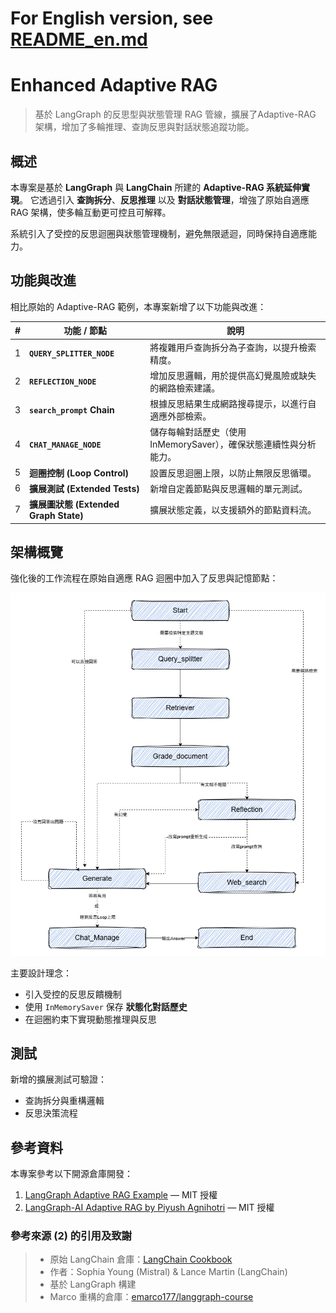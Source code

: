 # For English version, see [README_en.md](README_en.md)

# Enhanced Adaptive RAG

> 基於 LangGraph 的反思型與狀態管理 RAG 管線，擴展了Adaptive-RAG 架構，增加了多輪推理、查詢反思與對話狀態追蹤功能。


## 概述

本專案是基於 **LangGraph** 與 **LangChain** 所建的 **Adaptive-RAG 系統延伸實現**。
它透過引入 **查詢拆分**、**反思推理** 以及 **對話狀態管理**，增強了原始自適應 RAG 架構，使多輪互動更可控且可解釋。

系統引入了受控的反思迴圈與狀態管理機制，避免無限遞迴，同時保持自適應能力。


## 功能與改進

相比原始的 Adaptive-RAG 範例，本專案新增了以下功能與改進：

| # | 功能 / 節點                          | 說明                          |
| - | -------------------------------- | --------------------------- |
| 1 | **`QUERY_SPLITTER_NODE`**        | 將複雜用戶查詢拆分為子查詢，以提升檢索精度。      |
| 2 | **`REFLECTION_NODE`**            | 增加反思邏輯，用於提供高幻覺風險或缺失的網路檢索建議。 |
| 3 | **`search_prompt` Chain**        | 根據反思結果生成網路搜尋提示，以進行自適應外部檢索。  |
| 4 | **`CHAT_MANAGE_NODE`**           | 儲存每輪對話歷史（使用 InMemorySaver），確保狀態連續性與分析能力。 |
| 5 | **迴圈控制 (Loop Control)**          | 設置反思迴圈上限，以防止無限反思循環。         |
| 6 | **擴展測試 (Extended Tests)**        | 新增自定義節點與反思邏輯的單元測試。          |
| 7 | **擴展圖狀態 (Extended Graph State)** | 擴展狀態定義，以支援額外的節點資料流。         |


## 架構概覽

強化後的工作流程在原始自適應 RAG 迴圈中加入了反思與記憶節點：

![static\Graph_2.png](static\Graph_2.png)

主要設計理念：

* 引入受控的反思反饋機制
* 使用 `InMemorySaver` 保存 **狀態化對話歷史**
* 在迴圈約束下實現動態推理與反思


## 測試

新增的擴展測試可驗證：

* 查詢拆分與重構邏輯
* 反思決策流程


## 參考資料

本專案參考以下開源倉庫開發：

1. [LangGraph Adaptive RAG Example](https://github.com/langchain-ai/langgraph/blob/main/examples/rag/langgraph_adaptive_rag.ipynb) — MIT 授權
2. [LangGraph-AI Adaptive RAG by Piyush Agnihotri](https://github.com/piyushagni5/langgraph-ai/blob/main/agentic-rag/agentic-rag-systems/building-adaptive-rag/README.md) — MIT 授權

### 參考來源 (2) 的引用及致謝

> * 原始 LangChain 倉庫：[LangChain Cookbook](https://github.com/mistralai/cookbook/tree/main/third_party/langchain)
> * 作者：Sophia Young (Mistral) & Lance Martin (LangChain)
> * 基於 LangGraph 構建
> * Marco 重構的倉庫：[emarco177/langgraph-course](https://github.com/emarco177/langgraph-course/tree/project/agentic-rag)

